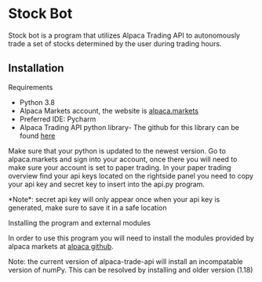 <h1>Stock Bot</h1>

<p>Stock bot is a program that utilizes Alpaca Trading API to autonomously trade a set of stocks determined by the user during trading hours.</p>

<h2>Installation</h2>

<p>Requirements</p>

<ul>
  <li>Python 3.8</li>
  <li>Alpaca Markets account, the website is <a href=alpaca.markets>alpaca.markets</a></li>
  <li>Preferred IDE: Pycharm</li>
  <li>Alpaca Trading API python library- The github for this library can be found <a href=https://github.com/alpacahq/alpaca-trade-api-python>here</a></li>
</ul>



<p>Make sure that your python is updated to the newest version. Go to alpaca.markets and sign into your account, once there you will need to make sure your account
is set to paper trading. In your paper trading overview find your api keys located on the rightside panel you need to copy your api key and secret key to insert into the api.py program.</p>

<p>*Note*: secret api key will only appear once when your api key is generated, make sure to save it in a safe location</p>

<p>Installing the program and external modules</p>

<p>In order to use this program you will need to install the modules provided by alpaca markets at <a href=https://github.com/alpacahq/alpaca-trade-api-python>alpaca github</a>.</p>

<p>Note: the current version of alpaca-trade-api will install an incompatable version of numPy. This can be resolved by installing and older version (1.18)</p>
